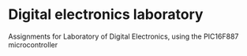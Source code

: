 # Digital electronics laboratory
Assignments for Laboratory of Digital Electronics, using the PIC16F887 microcontroller 
